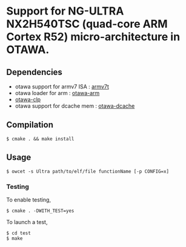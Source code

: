 # Support for NG-ULTRA NX2H540TSC (quad-core ARM Cortex R52) micro-architecture in OTAWA.


## Dependencies
- otawa support for armv7 ISA : [armv7t](https://github.com/statinf-otawa/armv7t)
- otawa loader for arm : [otawa-arm](https://github.com/statinf-otawa/otawa-arm)
- [otawa-clp](https://git.renater.fr/anonscm/git/otawa/otawa-clp.git)
- otawa support for dcache mem : [otawa-dcache](https://github.com/statinf-otawa/otawa-dcache)

## Compilation
    $ cmake . && make install

## Usage
    $ owcet -s Ultra path/to/elf/file functionName [-p CONFIG=x]
    
### Testing

To enable testing,

	$ cmake . -DWITH_TEST=yes
    
To launch a test,

	$ cd test
	$ make

